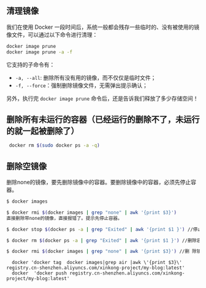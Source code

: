 ## 清理镜像

我们在使用 Docker 一段时间后，系统一般都会残存一些临时的、没有被使用的镜像文件，可以通过以下命令进行清理：

```bash
docker image prune
docker image prune -a -f
```

它支持的子命令有：

- `-a, --all`: 删除所有没有用的镜像，而不仅仅是临时文件；
- `-f, --force`：强制删除镜像文件，无需弹出提示确认；

另外，执行完 `docker image prune` 命令后，还是告诉我们释放了多少存储空间！

## 删除所有未运行的容器（已经运行的删除不了，未运行的就一起被删除了）

```bash
 docker rm $(sudo docker ps -a -q)
```

## 删除空镜像

删除none的镜像，要先删除镜像中的容器。要删除镜像中的容器，必须先停止容器。

```bash
$ docker images

$ docker rmi $(docker images | grep "none" | awk '{print $3}') 
直接删除带none的镜像，直接报错了。提示先停止容器。

$ docker stop $(docker ps -a | grep "Exited" | awk '{print $1 }') //停止容器

$ docker rm $(docker ps -a | grep "Exited" | awk '{print $1 }') //删除容器

$ docker rmi $(docker images | grep "none" | awk '{print $3}') //删 除镜像
```






      docker 'docker tag  docker images|grep air |awk \'{print $3}\'  registry.cn-shenzhen.aliyuncs.com/xinkong-project/my-blog:latest'
      docker  'docker push registry.cn-shenzhen.aliyuncs.com/xinkong-project/my-blog:latest'